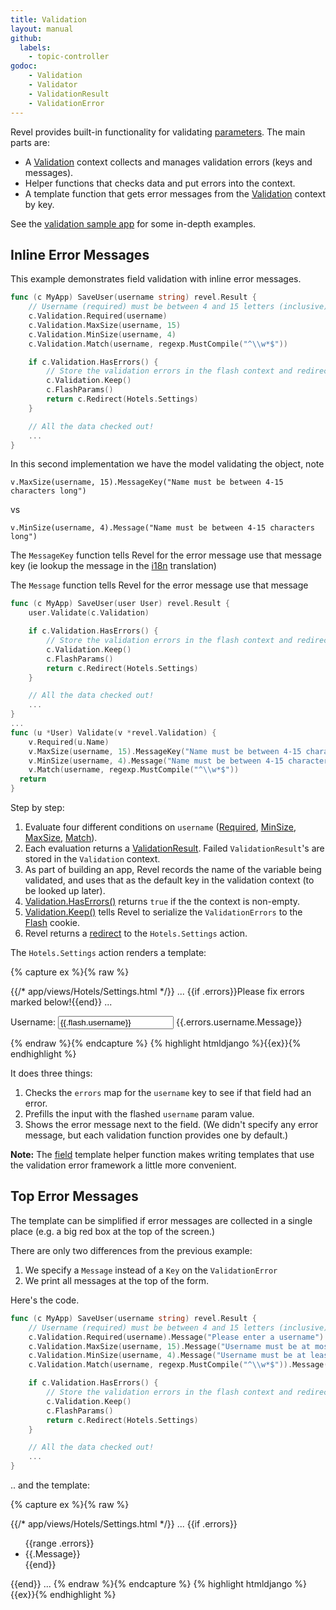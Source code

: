 ```yaml
---
title: Validation
layout: manual
github:
  labels:
    - topic-controller
godoc: 
    - Validation
    - Validator
    - ValidationResult
    - ValidationError
---
```


Revel provides built-in functionality for validating [parameters](parameters.html). The main parts are:

* A [Validation](https://godoc.org/github.com/revel/revel#Validation) context collects and manages validation errors (keys and messages).
* Helper functions that checks data and put errors into the context.
* A template function that gets error messages from the [Validation](https://godoc.org/github.com/revel/revel#Validation) context by key.

See the [validation sample app](/examples/validation.html) for some
in-depth examples.

## Inline Error Messages

This example demonstrates field validation with inline error messages.

```go
func (c MyApp) SaveUser(username string) revel.Result {
	// Username (required) must be between 4 and 15 letters (inclusive).
	c.Validation.Required(username)
	c.Validation.MaxSize(username, 15)
	c.Validation.MinSize(username, 4)
	c.Validation.Match(username, regexp.MustCompile("^\\w*$"))

	if c.Validation.HasErrors() {
		// Store the validation errors in the flash context and redirect.
		c.Validation.Keep()
		c.FlashParams()
		return c.Redirect(Hotels.Settings)
	}

	// All the data checked out!
	...
}

```
In this second implementation we have the model validating the object, note 

`v.MaxSize(username, 15).MessageKey("Name must be between 4-15 characters long")`

vs

`v.MinSize(username, 4).Message("Name must be between 4-15 characters long")`

The `MessageKey` function tells Revel for the error message use that message key 
(ie lookup the message in the [i18n](i18n-messages.html) translation)

The `Message` function tells Revel for the error message use that message


```go
func (c MyApp) SaveUser(user User) revel.Result {
    user.Validate(c.Validation)

	if c.Validation.HasErrors() {
		// Store the validation errors in the flash context and redirect.
		c.Validation.Keep()
		c.FlashParams()
		return c.Redirect(Hotels.Settings)
	}

	// All the data checked out!
	...
}
...
func (u *User) Validate(v *revel.Validation) {
	v.Required(u.Name)
	v.MaxSize(username, 15).MessageKey("Name must be between 4-15 characters long")
	v.MinSize(username, 4).Message("Name must be between 4-15 characters long")
	v.Match(username, regexp.MustCompile("^\\w*$"))
  return
}
```


Step by step:

1. Evaluate four different conditions on `username` ([Required](https://godoc.org/github.com/revel/revel#Validation.Required),
   [MinSize](https://godoc.org/github.com/revel/revel#Validation.MinSize), 
   [MaxSize](https://godoc.org/github.com/revel/revel#Validation.MaxSize), [Match](https://godoc.org/github.com/revel/revel#Validation.Match)).
2. Each evaluation returns a [ValidationResult](https://godoc.org/github.com/revel/revel#ValidationResult). Failed `ValidationResult`'s are stored in the `Validation` context.
3. As part of building an app, Revel records the name of the variable being
   validated, and uses that as the default key in the validation context (to be looked up later).
4. [Validation.HasErrors()](https://godoc.org/github.com/revel/revel#Validation.HasErrors) returns `true` if the the context is non-empty.
5. [Validation.Keep()](https://godoc.org/github.com/revel/revel#Validation.Keep) tells Revel to serialize the `ValidationErrors` to the [Flash](sessionflash.html#Flash) cookie.
6. Revel returns a [redirect](results.html#Redirect) to the `Hotels.Settings` action.

The `Hotels.Settings` action renders a template:

{% capture ex %}{% raw %}

{{/* app/views/Hotels/Settings.html */}}
...
{{if .errors}}Please fix errors marked below!{{end}}
...
<p class="{{if .errors.username}}error{{end}}">
    Username:
    <input name="username" value="{{.flash.username}}"/>
    <span class="error">{{.errors.username.Message}}</span>
</p>

{% endraw %}{% endcapture %}
{% highlight htmldjango %}{{ex}}{% endhighlight %}

It does three things:

1. Checks the `errors` map for the `username` key to see if that field had an error.
2. Prefills the input with the flashed `username` param value.
3. Shows the error message next to the field.  (We didn't specify any error message, but each validation function provides one by default.)

**Note:** The [field](templates.html#field) template helper function makes writing templates that use
the validation error framework a little more convenient.

## Top Error Messages

The template can be simplified if error messages are collected in a single place
(e.g. a big red box at the top of the screen.)

There are only two differences from the previous example:

1. We specify a `Message` instead of a `Key` on the `ValidationError`
2. We print all messages at the top of the form.

Here's the code.

```go
func (c MyApp) SaveUser(username string) revel.Result {
	// Username (required) must be between 4 and 15 letters (inclusive).
	c.Validation.Required(username).Message("Please enter a username")
	c.Validation.MaxSize(username, 15).Message("Username must be at most 15 characters long")
	c.Validation.MinSize(username, 4).Message("Username must be at least 4 characters long")
	c.Validation.Match(username, regexp.MustCompile("^\\w*$")).Message("Username must be all letters")

	if c.Validation.HasErrors() {
		// Store the validation errors in the flash context and redirect.
		c.Validation.Keep()
		c.FlashParams()
		return c.Redirect(Hotels.Settings)
	}

	// All the data checked out!
	...
}
```

.. and the template:

{% capture ex %}{% raw %}

{{/* app/views/Hotels/Settings.html */}}
...
{{if .errors}}
<div class="error">
    <ul>
    {{range .errors}}
        <li> {{.Message}}</li>
    {{end}}
    </ul>
</div>
{{end}}
...
{% endraw %}{% endcapture %}
{% highlight htmldjango %}{{ex}}{% endhighlight %}



